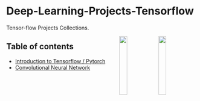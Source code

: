 # Deep-Learning-Projects-Tensorflow
Tensor-flow Projects Collections.

<img src="https://upload.wikimedia.org/wikipedia/commons/9/96/Pytorch_logo.png" align="right" width="20%">
<img src="https://upload.wikimedia.org/wikipedia/commons/thumb/2/2d/Tensorflow_logo.svg/2000px-Tensorflow_logo.svg.png" align="right" width="20%">


## Table of contents
  * [Introduction to Tensorflow / Pytorch]()
  * [Convolutional Neural Network]()
  

